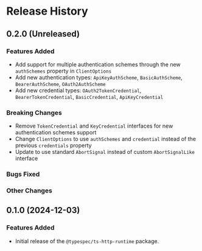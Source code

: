 # Release History

## 0.2.0 (Unreleased)

### Features Added

- Add support for multiple authentication schemes through the new `authSchemes` property in `ClientOptions`
- Add new authentication types: `ApiKeyAuthScheme`, `BasicAuthScheme`, `BearerAuthScheme`, `OAuth2AuthScheme`
- Add new credential types: `OAuth2TokenCredential`, `BearerTokenCredential`, `BasicCredential`, `ApiKeyCredential`

### Breaking Changes

- Remove `TokenCredential` and `KeyCredential` interfaces for new authentication schemes support
- Change `ClientOptions` to use `authSchemes` and `credential` instead of the previous `credentials` property
- Update to use standard `AbortSignal` instead of custom `AbortSignalLike` interface

### Bugs Fixed

### Other Changes

## 0.1.0 (2024-12-03)

### Features Added

- Initial release of the `@typespec/ts-http-runtime` package.
